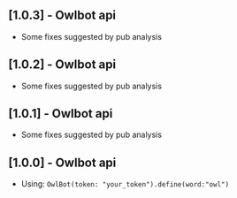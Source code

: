 ## [1.0.3] - Owlbot api
* Some fixes suggested by pub analysis

## [1.0.2] - Owlbot api
* Some fixes suggested by pub analysis

## [1.0.1] - Owlbot api
* Some fixes suggested by pub analysis

## [1.0.0] - Owlbot api
* Using: `OwlBot(token: "your_token").define(word:"owl")`
